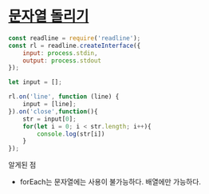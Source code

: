 # [문자열 돌리기](https://school.programmers.co.kr/learn/courses/30/lessons/181945)

```js
const readline = require('readline');
const rl = readline.createInterface({
    input: process.stdin,
    output: process.stdout
});

let input = [];

rl.on('line', function (line) {
    input = [line];
}).on('close',function(){
    str = input[0];
    for(let i = 0; i < str.length; i++){
        console.log(str[i])
    }
});
```
알게된 점
- forEach는 문자열에는 사용이 불가능하다. 배열에만 가능하다.